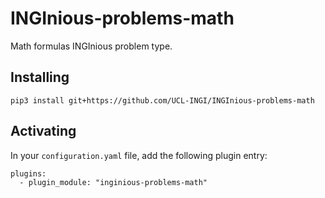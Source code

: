 # INGInious-problems-math

Math formulas INGInious problem type.

## Installing

    pip3 install git+https://github.com/UCL-INGI/INGInious-problems-math

## Activating

In your ``configuration.yaml`` file, add the following plugin entry:

    plugins:
      - plugin_module: "inginious-problems-math"

